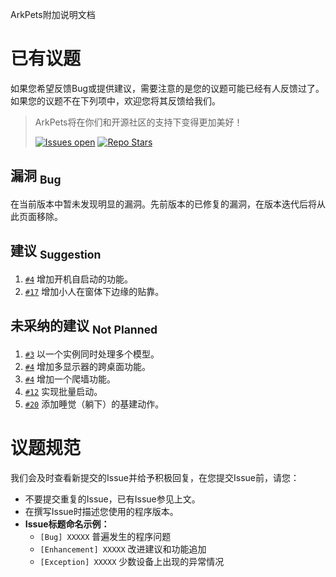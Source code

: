 ArkPets附加说明文档
# 已有议题

如果您希望反馈Bug或提供建议，需要注意的是您的议题可能已经有人反馈过了。如果您的议题不在下列项中，欢迎您将其反馈给我们。
> ArkPets将在你们和开源社区的支持下变得更加美好！
> 
> [<img alt="Issues open" src="https://img.shields.io/github/issues-raw/isHarryh/Ark-Pets?label=Open%20Issues">](https://github.com/isHarryh/Ark-Pets/issues?q=is%3Aissue+is%3Aopen)
> [<img alt="Repo Stars" src="https://img.shields.io/github/stars/isHarryh/Ark-Pets?label=Stars">](https://github.com/isHarryh/Ark-Pets/stargazers)

## 漏洞 <sub>Bug</sub>
在当前版本中暂未发现明显的漏洞。先前版本的已修复的漏洞，在版本迭代后将从此页面移除。

## 建议 <sub>Suggestion</sub>
1. [`#4`](https://github.com/isHarryh/Ark-Pets/issues/4) 增加开机自启动的功能。
2. [`#17`](https://github.com/isHarryh/Ark-Pets/issues/17) 增加小人在窗体下边缘的贴靠。

## 未采纳的建议 <sub>Not Planned</sub>
1. [`#3`](https://github.com/isHarryh/Ark-Pets/issues/4) 以一个实例同时处理多个模型。
2. [`#4`](https://github.com/isHarryh/Ark-Pets/issues/4) 增加多显示器的跨桌面功能。
3. [`#4`](https://github.com/isHarryh/Ark-Pets/issues/4) 增加一个爬墙功能。
4. [`#12`](https://github.com/isHarryh/Ark-Pets/issues/12) 实现批量启动。
5. [`#20`](https://github.com/isHarryh/Ark-Pets/issues/20) 添加睡觉（躺下）的基建动作。


# 议题规范
我们会及时查看新提交的Issue并给予积极回复，在您提交Issue前，请您：
- 不要提交重复的Issue，已有Issue参见上文。
- 在撰写Issue时描述您使用的程序版本。
- **Issue标题命名示例：**
    - `[Bug] XXXXX` 普遍发生的程序问题
    - `[Enhancement] XXXXX` 改进建议和功能追加
    - `[Exception] XXXXX` 少数设备上出现的异常情况
